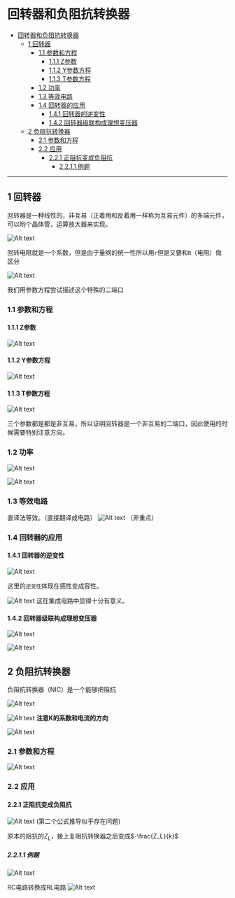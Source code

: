 # 回转器和负阻抗转换器


<!-- @import "[TOC]" {cmd="toc" depthFrom=1 depthTo=6 orderedList=false} -->

<!-- code_chunk_output -->

- [回转器和负阻抗转换器](#回转器和负阻抗转换器)
  - [1 回转器](#1-回转器)
    - [1.1 参数和方程](#11-参数和方程)
      - [1.1.1 Z参数](#111-z参数)
      - [1.1.2 Y参数方程](#112-y参数方程)
      - [1.1.3 T参数方程](#113-t参数方程)
    - [1.2 功率](#12-功率)
    - [1.3 等效电路](#13-等效电路)
    - [1.4 回转器的应用](#14-回转器的应用)
      - [1.4.1 回转器的逆变性](#141-回转器的逆变性)
      - [1.4.2 回转器级联构成理想变压器](#142-回转器级联构成理想变压器)
  - [2 负阻抗转换器](#2-负阻抗转换器)
    - [2.1 参数和方程](#21-参数和方程)
    - [2.2 应用](#22-应用)
      - [2.2.1 正阻抗变成负阻抗](#221-正阻抗变成负阻抗)
        - [2.2.1.1 例题](#2211-例题)

<!-- /code_chunk_output -->

---

## 1 回转器

回转器是一种线性的，非互易（正着用和反着用一样称为互易元件）的多端元件，可以哟个晶体管，运算放大器来实现。

![Alt text](image-86.png)

回转电阻就是一个系数，但是由于量纲的统一性所以用`r`但是又要和`R`（电阻）做区分

![Alt text](image-87.png)

我们用参数方程尝试描述这个特殊的二端口

### 1.1 参数和方程

#### 1.1.1 Z参数

![Alt text](image-88.png)

#### 1.1.2 Y参数方程  

![Alt text](image-89.png)

#### 1.1.3 T参数方程  

![Alt text](image-90.png)

三个参数都是都是非互易，所以证明回转器是一个非互易的二端口，因此使用的时候需要特别注意方向。

### 1.2 功率

![Alt text](image-91.png)

![Alt text](image-92.png)


### 1.3 等效电路 

直译法等效。（直接翻译成电路）
![Alt text](image-93.png)
（非重点）

### 1.4 回转器的应用  

#### 1.4.1 回转器的逆变性 

![Alt text](image-94.png)

这里的`逆变性`体现在感性变成容性。

![Alt text](image-95.png)
这在集成电路中显得十分有意义。

#### 1.4.2 回转器级联构成理想变压器  

![Alt text](image-96.png)

![Alt text](image-97.png)


## 2 负阻抗转换器  

负阻抗转换器（NIC）是一个能够把阻抗

![Alt text](image-98.png)

![Alt text](image-99.png)
**注意K的系数和电流的方向**

![Alt text](image-100.png)

### 2.1 参数和方程 

![Alt text](image-101.png)

### 2.2 应用  

#### 2.2.1 正阻抗变成负阻抗

![Alt text](image-102.png)
(第二个公式推导似乎存在问题)

原本的阻抗的$Z_L$，接上复阻抗转换器之后变成$-\frac{Z_L}{k}$

##### 2.2.1.1 例题  

![Alt text](image-103.png)

RC电路转换成RL电路 
![Alt text](image-104.png)


